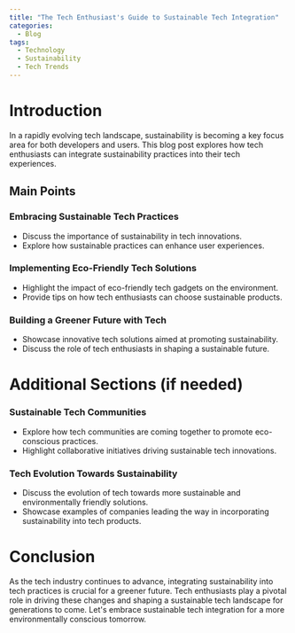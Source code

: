 ```yaml
---
title: "The Tech Enthusiast's Guide to Sustainable Tech Integration"
categories:
  - Blog
tags:
  - Technology
  - Sustainability
  - Tech Trends
---
```


# Introduction
In a rapidly evolving tech landscape, sustainability is becoming a key focus area for both developers and users. This blog post explores how tech enthusiasts can integrate sustainability practices into their tech experiences.

## Main Points
### Embracing Sustainable Tech Practices
- Discuss the importance of sustainability in tech innovations.
- Explore how sustainable practices can enhance user experiences.

### Implementing Eco-Friendly Tech Solutions
- Highlight the impact of eco-friendly tech gadgets on the environment.
- Provide tips on how tech enthusiasts can choose sustainable products.

### Building a Greener Future with Tech
- Showcase innovative tech solutions aimed at promoting sustainability.
- Discuss the role of tech enthusiasts in shaping a sustainable future.

# Additional Sections (if needed)
### Sustainable Tech Communities
- Explore how tech communities are coming together to promote eco-conscious practices.
- Highlight collaborative initiatives driving sustainable tech innovations.

### Tech Evolution Towards Sustainability
- Discuss the evolution of tech towards more sustainable and environmentally friendly solutions.
- Showcase examples of companies leading the way in incorporating sustainability into tech products.

# Conclusion
As the tech industry continues to advance, integrating sustainability into tech practices is crucial for a greener future. Tech enthusiasts play a pivotal role in driving these changes and shaping a sustainable tech landscape for generations to come. Let's embrace sustainable tech integration for a more environmentally conscious tomorrow.
